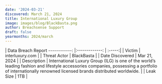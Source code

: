 ```yaml
---
date: '2024-03-21'
discovered: March 21, 2024
title: International Luxury Group
image: images/blog/BlackBasta.png
author: Breachsense Support
draft: false
yearmonths: 2024/march
---
```



| Data Breach Report
------------:     |:-------------:    | :-----:|
| Victim      | interluxury.com      | 
| Threat Actor      | BlackBasta      | 
| Date Discovered      | Mar 21, 2024      | 
| Description      | International Luxury Group (ILG) is one of the world’s leading fashion and lifestyle accessories companies, possessing a portfolio of internationally renowned licensed brands distributed worldwide.      | 
| Leak Size      | 1TB      | 

